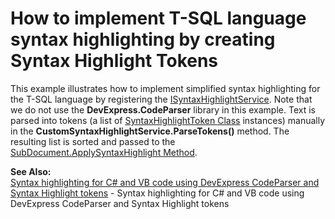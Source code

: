 # How to implement T-SQL language syntax highlighting by creating Syntax Highlight Tokens


<p>This example illustrates how to implement simplified syntax highlighting for the T-SQL language by registering the <a href="http://documentation.devexpress.com/#CoreLibraries/clsDevExpressXtraRichEditServicesISyntaxHighlightServicetopic"><u>ISyntaxHighlightService</u></a>. Note that we do not use the <strong>DevExpress.CodeParser</strong> library in this example. Text is parsed into tokens (a list of <a href="http://documentation.devexpress.com/#CoreLibraries/clsDevExpressXtraRichEditAPINativeSyntaxHighlightTokentopic"><u>SyntaxHighlightToken Class</u></a> instances) manually in the <strong>CustomSyntaxHighlightService.ParseTokens()</strong> method. The resulting list is sorted and passed to the <a href="http://documentation.devexpress.com/#CoreLibraries/DevExpressXtraRichEditAPINativeSubDocument_ApplySyntaxHighlighttopic"><u>SubDocument.ApplySyntaxHighlight Method</u></a>.</p><p><strong>See Also:</strong><br />
<a href="https://github.com/DevExpress-Examples/syntax-highlighting-for-c-and-vb-code-using-devexpress-codeparser-and-syntax-highlight-tokens">Syntax highlighting for C# and VB code using DevExpress CodeParser and Syntax Highlight tokens</a> - Syntax highlighting for C# and VB code using DevExpress CodeParser and Syntax Highlight tokens</p>
<br/>